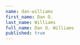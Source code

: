 ```yaml
---
name: dan-williams
first_name: Dan O.
last_name: Williams
full_name: Dan O. Williams
published: true
---
```

